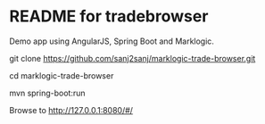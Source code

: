 README for tradebrowser
==========================

Demo app using AngularJS, Spring Boot and Marklogic.

git clone https://github.com/sanj2sanj/marklogic-trade-browser.git

cd marklogic-trade-browser

mvn spring-boot:run

Browse to http://127.0.0.1:8080/#/
  
